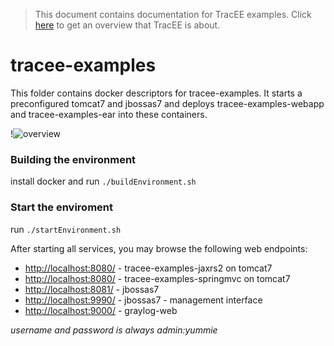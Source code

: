 > This document contains documentation for TracEE examples. Click [here](/README.md) to get an overview that TracEE is about.

# tracee-examples

This folder contains docker descriptors for tracee-examples. It starts a preconfigured tomcat7 and jbossas7 and
deploys tracee-examples-webapp and tracee-examples-ear into these containers.

!![overview](docker.png?raw=true)

### Building the environment


install docker and run `./buildEnvironment.sh`

### Start the enviroment

run `./startEnvironment.sh`

After starting all services, you may browse the following web endpoints:

 * [http://localhost:8080/](http://localhost:8080/tracee-examples-jaxrs2) - tracee-examples-jaxrs2 on tomcat7
 * [http://localhost:8080/](http://localhost:8080/tracee-examples-springmvc/token) - tracee-examples-springmvc on tomcat7
 * [http://localhost:8081/](http://localhost:8081/) - jbossas7
 * [http://localhost:9990/](http://localhost:9990/) - jbossas7 - management interface
 * [http://localhost:9000/](http://localhost:9000/) - graylog-web

_username and password is always admin:yummie_

